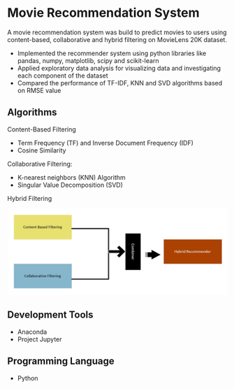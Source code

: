 # Movie Recommendation System

A movie recommendation system was build to predict movies to users using content-based, collaborative and hybrid filtering on MovieLens 20K dataset.

- Implemented the recommender system using python libraries like pandas, numpy, matplotlib, scipy and scikit-learn 
- Applied exploratory data analysis for visualizing data and investigating each component of the dataset
- Compared the performance of TF-IDF, KNN and SVD algorithms based on RMSE value

## Algorithms

Content-Based Filtering

- Term Frequency (TF) and Inverse Document Frequency (IDF)
- Cosine Similarity

Collaborative Filtering:

- K-nearest neighbors (KNN) Algorithm
- Singular Value Decomposition (SVD)

Hybrid Filtering

![Movie Recommendation System ](demo/p5.JPG)

## Development Tools
- Anaconda
- Project Jupyter

## Programming Language 
- Python
